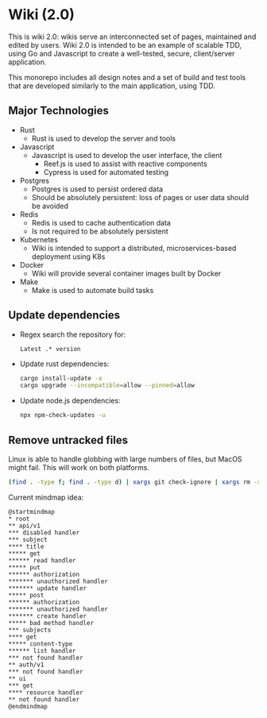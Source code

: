 # Wiki (2.0)

This is wiki 2.0: wikis serve an interconnected set of pages, maintained and
edited by users. Wiki 2.0 is intended to be an example of scalable TDD, using Go
and Javascript to create a well-tested, secure, client/server application.

This monorepo includes all design notes and a set of build and test tools that
are developed similarly to the main application, using TDD.

## Major Technologies

* Rust
    * Rust is used to develop the server and tools
* Javascript
    * Javascript is used to develop the user interface, the client
        * Reef.js is used to assist with reactive components
        * Cypress is used for automated testing
* Postgres
    * Postgres is used to persist ordered data
    * Should be absolutely persistent: loss of pages or user data should be
    avoided
* Redis
    * Redis is used to cache authentication data
    * Is not required to be absolutely persistent
* Kubernetes
    * Wiki is intended to support a distributed, microservices-based deployment
    using K8s
* Docker
    * Wiki will provide several container images built by Docker
* Make
    * Make is used to automate build tasks

## Update dependencies

* Regex search the repository for:

    ```
    Latest .* version
    ```

* Update rust dependencies:

    ```sh
    cargo install-update -a
    cargo upgrade --incompatible=allow --pinned=allow
    ```

* Update node.js dependencies:

    ```sh
    npx npm-check-updates -u
    ```

## Remove untracked files

Linux is able to handle globbing with large numbers of files, but MacOS might fail. This will work on both platforms.

```sh
(find . -type f; find . -type d) | xargs git check-ignore | xargs rm -rf
```

Current mindmap idea:
```
@startmindmap
* root
** api/v1
*** disabled handler
*** subject
**** title
***** get
****** read handler
***** put
****** authorization
******* unauthorized handler
******* update handler
***** post
****** authorization
******* unauthorized handler
******* create handler
***** bad method handler
*** subjects
**** get
***** content-type
****** list handler
*** not found handler
** auth/v1
*** not found handler
** ui
*** get
**** resource handler
** not found handler
@endmindmap
```